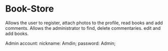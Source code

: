 # Book-Store
Allows the user to register, attach photos to the profile, read books and add comments. Allows the administrator to find, delete commentaries. edit and add books.

Admin account:
nickname: Amdin;
password: Admin;